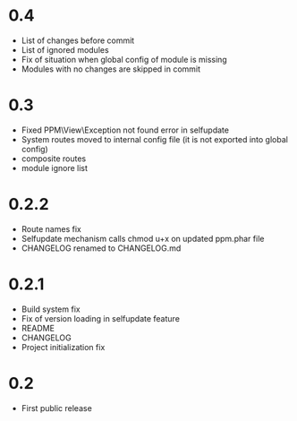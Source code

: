 0.4
===

* List of changes before commit
* List of ignored modules
* Fix of situation when global config of module is missing
* Modules with no changes are skipped in commit

0.3
===

* Fixed PPM\View\Exception not found error in selfupdate
* System routes moved to internal config file (it is not exported into global config)
* composite routes
* module ignore list

0.2.2
=====

* Route names fix
* Selfupdate mechanism calls chmod u+x on updated ppm.phar file
* CHANGELOG renamed to CHANGELOG.md

0.2.1
===

* Build system fix
* Fix of version loading in selfupdate feature
* README
* CHANGELOG
* Project initialization fix

0.2
===

* First public release